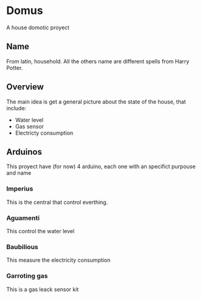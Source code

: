 # Domus

A house domotic proyect

## Name

From latin, household. All the others name are different spells from Harry Potter.

## Overview

The main idea is get a general picture about the state of the house, that include:

- Water level
- Gas sensor
- Electricty consumption

## Arduinos

This proyect have (for now) 4 arduino, each one with an specifict purpouse and name

### Imperius

This is the central that control everthing.

### Aguamenti

This control the water level

### Baubilious

This measure the electricity consumption

### Garroting gas

This is a gas leack sensor kit
